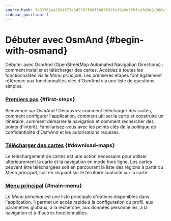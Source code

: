```yaml
---
source-hash: 3a83762ea2064673e3d2707f60f5b87fd1fe39a9e5f6fce3a0e2e308af462f25
sidebar_position: 1
---
```


# Débuter avec OsmAnd {#begin-with-osmand}

Débuter avec OsmAnd (OpenStreetMap Automated Navigation Directions) : comment installer et télécharger des cartes. Accédez à toutes les fonctionnalités via le *Menu principal*. Les premières étapes font également référence aux fonctionnalités clés d'OsmAnd via une liste de questions simples.

### [Premiers pas](./first-steps.md) {#first-steps}

Bienvenue sur OsmAnd ! Découvrez comment télécharger des cartes, comment configurer l'application, comment utiliser la carte et construire un itinéraire, comment démarrer la navigation et comment rechercher des points d'intérêt. Familiarisez-vous avec les points clés de la politique de confidentialité d'OsmAnd et les autorisations requises.

### [Télécharger des cartes](./download-maps.md) {#download-maps}

Le téléchargement de cartes est une action nécessaire pour utiliser ultérieurement la carte et la navigation en mode hors ligne. Les cartes peuvent être téléchargées soit en parcourant la liste des régions à partir du *Menu principal*, soit en cliquant sur le territoire souhaité sur la carte.

### [Menu principal](./main-menu.md) {#main-menu}

Le *Menu principal* est une liste principale d'options disponibles dans l'application. Il permet un accès rapide à la configuration du profil, aux paramètres globaux, à la recherche, aux données personnelles, à la navigation et à d'autres fonctionnalités.